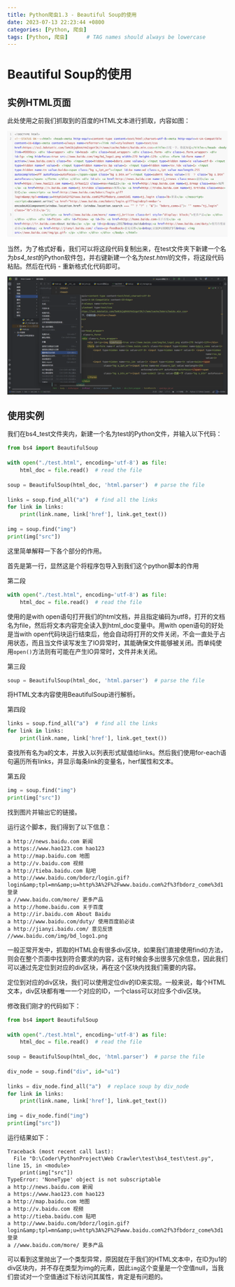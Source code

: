 ```yaml
---
title: Python爬虫1.3 - Beautiful Soup的使用
date: 2023-07-13 22:23:44 +0800
categories: [Python, 爬虫]
tags: [Python, 爬虫]      # TAG names should always be lowercase
---
```


# Beautiful Soup的使用

## 实例HTML页面

此处使用之前我们抓取到的百度的HTML文本进行抓取，内容如图：

![image-20230713223219005](https://github.com/StandardL/StandardL.github.io/raw/main/assets/img/posts/2023-07-03-Python%E7%88%AC%E8%99%AB1.1/%E5%9B%BE%E7%89%872.png)

当然，为了格式好看，我们可以将这段代码复制出来，在test文件夹下新建一个名为*bs4_test*的Python软件包，并右键新建一个名为*test.html*的文件，将这段代码粘贴。然后在代码 - 重新格式化代码即可。

![image-20230713224935203](https://github.com/StandardL/StandardL.github.io/raw/main/assets/img/posts/2023-07-13-Python爬虫1.3/格式化HTML.png)

## 使用实例

我们在bs4_test文件夹内，新建一个名为test的Python文件，并输入以下代码：

```python
from bs4 import BeautifulSoup

with open("./test.html", encoding='utf-8') as file:
    html_doc = file.read()  # read the file

soup = BeautifulSoup(html_doc, 'html.parser')  # parse the file

links = soup.find_all("a")  # find all the links
for link in links:
    print(link.name, link['href'], link.get_text())
    
img = soup.find("img")
print(img["src"])
```

这里简单解释一下各个部分的作用。

首先是第一行，显然这是个将程序包导入到我们这个python脚本的作用

第二段

```python
with open("./test.html", encoding='utf-8') as file:
    html_doc = file.read()  # read the file
```

使用的是with open语句打开我们的html文档，并且指定编码为utf8，打开的文档名为file，然后将文本内容完全读入到html_doc变量中。用with open语句的好处是当with open代码块运行结束后，他会自动将打开的文件关闭，不会一直处于占用状态，而且当文件读写发生了IO异常时，其能确保文件能够被关闭。而单纯使用`open()`方法则有可能在产生IO异常时，文件并未关闭。

第三段

```python
soup = BeautifulSoup(html_doc, 'html.parser')  # parse the file
```

将HTML文本内容使用BeautifulSoup进行解析。

第四段

```python
links = soup.find_all("a")  # find all the links
for link in links:
    print(link.name, link['href'], link.get_text())
```

查找所有名为a的文本，并放入以列表形式赋值给links。然后我们使用for-each语句遍历所有links，并显示每条link的变量名，herf属性和文本。

第五段

```python
img = soup.find("img")
print(img["src"])
```

找到图片并输出它的链接。

运行这个脚本，我们得到了以下信息：

```
a http://news.baidu.com 新闻
a https://www.hao123.com hao123
a http://map.baidu.com 地图
a http://v.baidu.com 视频
a http://tieba.baidu.com 贴吧
a http://www.baidu.com/bdorz/login.gif?login&amp;tpl=mn&amp;u=http%3A%2F%2Fwww.baidu.com%2f%3fbdorz_come%3d1 登录
a //www.baidu.com/more/ 更多产品
a http://home.baidu.com 关于百度
a http://ir.baidu.com About Baidu
a http://www.baidu.com/duty/ 使用百度前必读
a http://jianyi.baidu.com/ 意见反馈
//www.baidu.com/img/bd_logo1.png
```

一般正常开发中，抓取的HTML会有很多div区块，如果我们直接使用find()方法，则会在整个页面中找到符合要求的内容，这有时候会多出很多冗余信息，因此我们可以通过先定位到对应的div区块，再在这个区块内找我们需要的内容。

定位到对应的div区块，我们可以使用定位div的ID来实现。一般来说，每个HTML文本，div区块都有唯一一个对应的ID，一个class可以对应多个div区块。

修改我们刚才的代码如下：

```python
from bs4 import BeautifulSoup

with open("./test.html", encoding='utf-8') as file:
    html_doc = file.read()  # read the file

soup = BeautifulSoup(html_doc, 'html.parser')  # parse the file

div_node = soup.find("div", id="u1")

links = div_node.find_all("a")  # replace soup by div_node
for link in links:
    print(link.name, link['href'], link.get_text())

img = div_node.find("img")
print(img["src"])
```

运行结果如下：

```
Traceback (most recent call last):
  File "D:\Coder\PythonProject\Web Crawler\test\bs4_test\test.py", line 15, in <module>
    print(img["src"])
TypeError: 'NoneType' object is not subscriptable
a http://news.baidu.com 新闻
a https://www.hao123.com hao123
a http://map.baidu.com 地图
a http://v.baidu.com 视频
a http://tieba.baidu.com 贴吧
a http://www.baidu.com/bdorz/login.gif?login&amp;tpl=mn&amp;u=http%3A%2F%2Fwww.baidu.com%2f%3fbdorz_come%3d1 登录
a //www.baidu.com/more/ 更多产品
```

可以看到这里抛出了一个类型异常，原因就在于我们的HTML文本中，在ID为u1的div区块内，并不存在类型为img的元素，因此`img`这个变量是一个空值null，当我们尝试对一个空值通过下标访问其属性，肯定是有问题的。